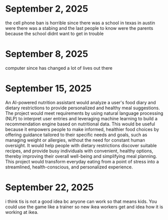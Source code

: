 # September 2, 2025
the cell phone ban is horrible since there was a school in texas in austin were there was a stabing and the last people to know were the parents because the school didnt want to get in trouble
# September 8, 2025
computer since has changed a lot of lives out there
# September 15, 2025
An AI-powered nutrition assistant would analyze a user's food diary and dietary restrictions to provide personalized and healthy meal suggestions. The project would meet requirements by using natural language processing (NLP) to interpret user entries and leveraging machine learning to build a recommendation engine based on nutritional data. This would be useful because it empowers people to make informed, healthier food choices by offering guidance tailored to their specific needs and goals, such as managing weight or allergies, without the need for constant human oversight. It would help people with dietary restrictions discover suitable recipes, and provide busy individuals with convenient, healthy options, thereby improving their overall well-being and simplifying meal planning. This project would transform everyday eating from a point of stress into a streamlined, health-conscious, and personalized experience.
# September 22, 2025
i think tis is not a good idea bc anyone can work so that means kids. You could use the game like a trainer so new ikea workers get and idea how it is working at ikea.
